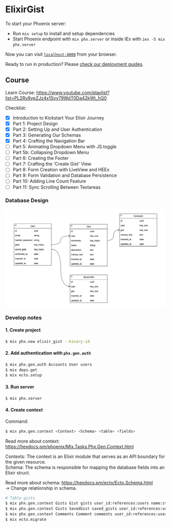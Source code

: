 # ElixirGist

To start your Phoenix server:

  * Run `mix setup` to install and setup dependencies
  * Start Phoenix endpoint with `mix phx.server` or inside IEx with `iex -S mix phx.server`

Now you can visit [`localhost:4000`](http://localhost:4000) from your browser.

Ready to run in production? Please [check our deployment guides](https://hexdocs.pm/phoenix/deployment.html).

Course
---

Learn Course: https://www.youtube.com/playlist?list=PL2Rv8vpZJz4x1Svv79WdT0Da42kWt_hQ0

Checklist:
- [x] Introduction to Kickstart Your Elixir Journey
- [x] Part 1: Project Design
- [x] Part 2: Setting Up and User Authentication
- [x] Part 3: Generating Our Schemas
- [x] Part 4: Crafting the Navigation Bar
- [ ] Part 5: Animating Dropdown Menu with JS.toggle
- [ ] Part 5b: Collapsing Dropdown Menu
- [ ] Part 6: Creating the Footer
- [ ] Part 7: Crafting the 'Create Gist' View
- [ ] Part 8: Form Creation with LiveView and HEEx
- [ ] Part 9: Form Validation and Database Persistence
- [ ] Part 10: Adding Line Count Feature
- [ ] Part 11: Sync Scrolling Between Textareas

### Database Design

![Database Design](/readme_images/database.png)

### Develop notes

#### 1. Create project

```bash
$ mix phx.new elixir_gist --binary-id
```

#### 2. Add authentication with `phx.gen.auth`

```bash
$ mix phx.gen.auth Accounts User users
$ mix deps.get
$ mix ecto.setup
```

#### 3. Run server

```bash
$ mix phx.server
```

#### 4. Create context

Command: 

```bash
$ mix phx.gen.context <Context> <Schema> <table> <fields>
```

Read more about context: https://hexdocs.pm/phoenix/Mix.Tasks.Phx.Gen.Context.html

Contexts: The context is an Elixir module that serves as an API boundary for the given resource. <br>
Schema: The schema is responsible for mapping the database fields into an Elixir struct.

Read more about schema: https://hexdocs.pm/ecto/Ecto.Schema.html <br>
-> Change relationship in schema. 

```bash
# Table gists
$ mix phx.gen.context Gists Gist gists user_id:references:users name:string description:text markup_text:text
$ mix phx.gen.context Gists SavedGist saved_gists user_id:references:users gist_id:references:gists
$ mix phx.gen.context Comments Comment comments user_id:references:users gist_id:references:gists markup_text:text
$ mix ecto.migrate
```





